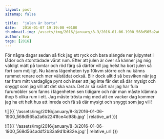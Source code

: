 ```yaml
---
layout: post
sitemap: false

title:  "julen är borta"
date:   2016-01-07 19:19:00 +0100
thumbnail-img: /assets/img/2016/january/8-3/2016-01-06-1900_568d565a2a6b2241fce4d98b.jpg
author: Eva
tags: [2016]
---
```


För några dagar sedan så fick jag ett ryck och bara slängde ner julpyntet i lådor och storstädade vårat rum. Efter att julen är över så känner jag mig väldigt mätt på tomtar och röd färg så därför vill jag helst ha bort julen så fort som möjligt. Nu känns lägenheten typ 10kvm större och nu känns rummet renare och mer välstädat också. Blir dock alltid så besviken när jag tar fram mitt vardagliga pynt och inser att jag inte får det så där mysigt och snyggt som jag vill att det ska vara. Det är så svårt när jag har fula furumöbler som fanns i lägenheten sen tidigare och när man måste klämma ihop 5 olika rum i ett. Jag måste trösta mig med att en vacker dag kommer jag ha ett helt hus att inreda och få så där mysigt och snyggt som jag vill!

![]({{ '/assets/img/2016/january/8-3/2016-01-06-1900_568d565a2a6b2241fce4d98b.jpg'  | relative_url }})

![]({{ '/assets/img/2016/january/8-3/2016-01-06-1900_568d564addf2b33a9d1b932e.jpg'  | relative_url }})

